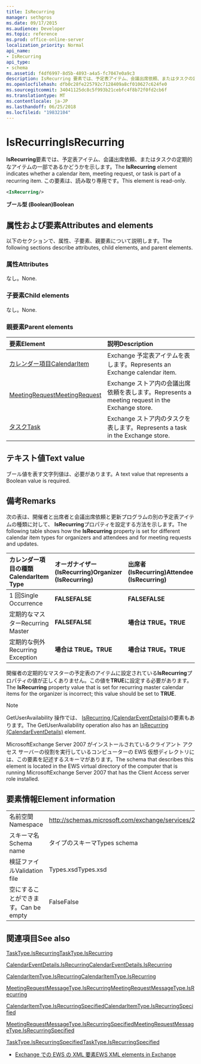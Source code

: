 ```yaml
---
title: IsRecurring
manager: sethgros
ms.date: 09/17/2015
ms.audience: Developer
ms.topic: reference
ms.prod: office-online-server
localization_priority: Normal
api_name:
- IsRecurring
api_type:
- schema
ms.assetid: f4df6997-8d5b-4893-a4a5-fc7047e0a9c3
description: IsRecurring 要素では、予定表アイテム、会議出席依頼、またはタスクの定期的なアイテムの一部であるかどうかを示します。 この要素は、読み取り専用です。
ms.openlocfilehash: dfb0c28fe225792c7128409a8cf010627c624fe0
ms.sourcegitcommit: 34041125dc8c5f993b21cebfc4f8b72f0fd2cb6f
ms.translationtype: MT
ms.contentlocale: ja-JP
ms.lasthandoff: 06/25/2018
ms.locfileid: "19832104"
---
```

# <a name="isrecurring"></a><span data-ttu-id="96bbb-104">IsRecurring</span><span class="sxs-lookup"><span data-stu-id="96bbb-104">IsRecurring</span></span>

<span data-ttu-id="96bbb-105">**IsRecurring**要素では、予定表アイテム、会議出席依頼、またはタスクの定期的なアイテムの一部であるかどうかを示します。</span><span class="sxs-lookup"><span data-stu-id="96bbb-105">The **IsRecurring** element indicates whether a calendar item, meeting request, or task is part of a recurring item.</span></span> <span data-ttu-id="96bbb-106">この要素は、読み取り専用です。</span><span class="sxs-lookup"><span data-stu-id="96bbb-106">This element is read-only.</span></span> 
  
```xml
<IsRecurring/>
```

 <span data-ttu-id="96bbb-107">**ブール型 (Boolean)**</span><span class="sxs-lookup"><span data-stu-id="96bbb-107">**Boolean**</span></span>
## <a name="attributes-and-elements"></a><span data-ttu-id="96bbb-108">属性および要素</span><span class="sxs-lookup"><span data-stu-id="96bbb-108">Attributes and elements</span></span>

<span data-ttu-id="96bbb-109">以下のセクションで、属性、子要素、親要素について説明します。</span><span class="sxs-lookup"><span data-stu-id="96bbb-109">The following sections describe attributes, child elements, and parent elements.</span></span>
  
### <a name="attributes"></a><span data-ttu-id="96bbb-110">属性</span><span class="sxs-lookup"><span data-stu-id="96bbb-110">Attributes</span></span>

<span data-ttu-id="96bbb-111">なし。</span><span class="sxs-lookup"><span data-stu-id="96bbb-111">None.</span></span>
  
### <a name="child-elements"></a><span data-ttu-id="96bbb-112">子要素</span><span class="sxs-lookup"><span data-stu-id="96bbb-112">Child elements</span></span>

<span data-ttu-id="96bbb-113">なし。</span><span class="sxs-lookup"><span data-stu-id="96bbb-113">None.</span></span>
  
### <a name="parent-elements"></a><span data-ttu-id="96bbb-114">親要素</span><span class="sxs-lookup"><span data-stu-id="96bbb-114">Parent elements</span></span>

|<span data-ttu-id="96bbb-115">**要素**</span><span class="sxs-lookup"><span data-stu-id="96bbb-115">**Element**</span></span>|<span data-ttu-id="96bbb-116">**説明**</span><span class="sxs-lookup"><span data-stu-id="96bbb-116">**Description**</span></span>|
|:-----|:-----|
|[<span data-ttu-id="96bbb-117">カレンダー項目</span><span class="sxs-lookup"><span data-stu-id="96bbb-117">CalendarItem</span></span>](calendaritem.md) <br/> |<span data-ttu-id="96bbb-118">Exchange 予定表アイテムを表します。</span><span class="sxs-lookup"><span data-stu-id="96bbb-118">Represents an Exchange calendar item.</span></span>  <br/> |
|[<span data-ttu-id="96bbb-119">MeetingRequest</span><span class="sxs-lookup"><span data-stu-id="96bbb-119">MeetingRequest</span></span>](meetingrequest.md) <br/> |<span data-ttu-id="96bbb-120">Exchange ストア内の会議出席依頼を表します。</span><span class="sxs-lookup"><span data-stu-id="96bbb-120">Represents a meeting request in the Exchange store.</span></span>  <br/> |
|[<span data-ttu-id="96bbb-121">タスク</span><span class="sxs-lookup"><span data-stu-id="96bbb-121">Task</span></span>](task.md) <br/> |<span data-ttu-id="96bbb-122">Exchange ストア内のタスクを表します。</span><span class="sxs-lookup"><span data-stu-id="96bbb-122">Represents a task in the Exchange store.</span></span>  <br/> |
   
## <a name="text-value"></a><span data-ttu-id="96bbb-123">テキスト値</span><span class="sxs-lookup"><span data-stu-id="96bbb-123">Text value</span></span>

<span data-ttu-id="96bbb-124">ブール値を表す文字列値は、必要があります。</span><span class="sxs-lookup"><span data-stu-id="96bbb-124">A text value that represents a Boolean value is required.</span></span>
  
## <a name="remarks"></a><span data-ttu-id="96bbb-125">備考</span><span class="sxs-lookup"><span data-stu-id="96bbb-125">Remarks</span></span>

<span data-ttu-id="96bbb-126">次の表は、開催者と出席者と会議出席依頼と更新プログラムの別の予定表アイテムの種類に対して、 **IsRecurring**プロパティを設定する方法を示します。</span><span class="sxs-lookup"><span data-stu-id="96bbb-126">The following table shows how the **IsRecurring** property is set for different calendar item types for organizers and attendees and for meeting requests and updates.</span></span> 
  
|<span data-ttu-id="96bbb-127">**カレンダー項目の種類**</span><span class="sxs-lookup"><span data-stu-id="96bbb-127">**CalendarItem Type**</span></span>|<span data-ttu-id="96bbb-128">**オーガナイザー <br/> (IsRecurring)**</span><span class="sxs-lookup"><span data-stu-id="96bbb-128">**Organizer  <br/> (IsRecurring)**</span></span>|<span data-ttu-id="96bbb-129">**出席者<br/>(IsRecurring)**</span><span class="sxs-lookup"><span data-stu-id="96bbb-129">**Attendee  <br/> (IsRecurring)**</span></span>|<span data-ttu-id="96bbb-130">**会議の更新の要求/ <br/> (IsRecurring)**</span><span class="sxs-lookup"><span data-stu-id="96bbb-130">**Meeting request/update  <br/> (IsRecurring)**</span></span>|
|:-----|:-----|:-----|:-----|
|<span data-ttu-id="96bbb-131">1 回</span><span class="sxs-lookup"><span data-stu-id="96bbb-131">Single Occurrence</span></span>  <br/> |<span data-ttu-id="96bbb-132">**FALSE**</span><span class="sxs-lookup"><span data-stu-id="96bbb-132">**FALSE**</span></span> <br/> |<span data-ttu-id="96bbb-133">**FALSE**</span><span class="sxs-lookup"><span data-stu-id="96bbb-133">**FALSE**</span></span> <br/> |<span data-ttu-id="96bbb-134">**FALSE**</span><span class="sxs-lookup"><span data-stu-id="96bbb-134">**FALSE**</span></span> <br/> |
|<span data-ttu-id="96bbb-135">定期的なマスター</span><span class="sxs-lookup"><span data-stu-id="96bbb-135">Recurring Master</span></span>  <br/> |<span data-ttu-id="96bbb-136">**FALSE**</span><span class="sxs-lookup"><span data-stu-id="96bbb-136">**FALSE**</span></span> <br/> |<span data-ttu-id="96bbb-137">**場合は TRUE。**</span><span class="sxs-lookup"><span data-stu-id="96bbb-137">**TRUE**</span></span> <br/> |<span data-ttu-id="96bbb-138">**場合は TRUE。**</span><span class="sxs-lookup"><span data-stu-id="96bbb-138">**TRUE**</span></span> <br/> |
|<span data-ttu-id="96bbb-139">定期的な例外</span><span class="sxs-lookup"><span data-stu-id="96bbb-139">Recurring Exception</span></span>  <br/> |<span data-ttu-id="96bbb-140">**場合は TRUE。**</span><span class="sxs-lookup"><span data-stu-id="96bbb-140">**TRUE**</span></span> <br/> |<span data-ttu-id="96bbb-141">**場合は TRUE。**</span><span class="sxs-lookup"><span data-stu-id="96bbb-141">**TRUE**</span></span> <br/> |<span data-ttu-id="96bbb-142">**場合は TRUE。**</span><span class="sxs-lookup"><span data-stu-id="96bbb-142">**TRUE**</span></span> <br/> |
   
<span data-ttu-id="96bbb-143">開催者の定期的なマスターの予定表のアイテムに設定されている**IsRecurring**プロパティの値が正しくありません。この値を**TRUE**に設定する必要があります。</span><span class="sxs-lookup"><span data-stu-id="96bbb-143">The **IsRecurring** property value that is set for recurring master calendar items for the organizer is incorrect; this value should be set to **TRUE**.</span></span> 
  
> [!NOTE]
> <span data-ttu-id="96bbb-144">GetUserAvailability 操作では、 [IsRecurring (CalendarEventDetails)](isrecurring-calendareventdetails.md)の要素もあります。</span><span class="sxs-lookup"><span data-stu-id="96bbb-144">The GetUserAvailability operation also has an [IsRecurring (CalendarEventDetails)](isrecurring-calendareventdetails.md) element.</span></span> 
  
<span data-ttu-id="96bbb-145">MicrosoftExchange Server 2007 がインストールされているクライアント アクセス サーバーの役割を実行しているコンピューターの EWS 仮想ディレクトリには、この要素を記述するスキーマがあります。</span><span class="sxs-lookup"><span data-stu-id="96bbb-145">The schema that describes this element is located in the EWS virtual directory of the computer that is running MicrosoftExchange Server 2007 that has the Client Access server role installed.</span></span>
  
## <a name="element-information"></a><span data-ttu-id="96bbb-146">要素情報</span><span class="sxs-lookup"><span data-stu-id="96bbb-146">Element information</span></span>

|||
|:-----|:-----|
|<span data-ttu-id="96bbb-147">名前空間</span><span class="sxs-lookup"><span data-stu-id="96bbb-147">Namespace</span></span>  <br/> |http://schemas.microsoft.com/exchange/services/2006/types  <br/> |
|<span data-ttu-id="96bbb-148">スキーマ名</span><span class="sxs-lookup"><span data-stu-id="96bbb-148">Schema name</span></span>  <br/> |<span data-ttu-id="96bbb-149">タイプのスキーマ</span><span class="sxs-lookup"><span data-stu-id="96bbb-149">Types schema</span></span>  <br/> |
|<span data-ttu-id="96bbb-150">検証ファイル</span><span class="sxs-lookup"><span data-stu-id="96bbb-150">Validation file</span></span>  <br/> |<span data-ttu-id="96bbb-151">Types.xsd</span><span class="sxs-lookup"><span data-stu-id="96bbb-151">Types.xsd</span></span>  <br/> |
|<span data-ttu-id="96bbb-152">空にすることができます。</span><span class="sxs-lookup"><span data-stu-id="96bbb-152">Can be empty</span></span>  <br/> |<span data-ttu-id="96bbb-153">False</span><span class="sxs-lookup"><span data-stu-id="96bbb-153">False</span></span>  <br/> |
   
## <a name="see-also"></a><span data-ttu-id="96bbb-154">関連項目</span><span class="sxs-lookup"><span data-stu-id="96bbb-154">See also</span></span>



[<span data-ttu-id="96bbb-155">TaskType.IsRecurring</span><span class="sxs-lookup"><span data-stu-id="96bbb-155">TaskType.IsRecurring</span></span>](https://msdn.microsoft.com/library/ExchangeWebServices.TaskType.IsRecurring.aspx)
  
[<span data-ttu-id="96bbb-156">CalendarEventDetails.IsRecurring</span><span class="sxs-lookup"><span data-stu-id="96bbb-156">CalendarEventDetails.IsRecurring</span></span>](https://msdn.microsoft.com/library/ExchangeWebServices.CalendarEventDetails.IsRecurring.aspx)
  
[<span data-ttu-id="96bbb-157">CalendarItemType.IsRecurring</span><span class="sxs-lookup"><span data-stu-id="96bbb-157">CalendarItemType.IsRecurring</span></span>](https://msdn.microsoft.com/library/ExchangeWebServices.CalendarItemType.IsRecurring.aspx)
  
[<span data-ttu-id="96bbb-158">MeetingRequestMessageType.IsRecurring</span><span class="sxs-lookup"><span data-stu-id="96bbb-158">MeetingRequestMessageType.IsRecurring</span></span>](https://msdn.microsoft.com/library/ExchangeWebServices.MeetingRequestMessageType.IsRecurring.aspx)
  
[<span data-ttu-id="96bbb-159">CalendarItemType.IsRecurringSpecified</span><span class="sxs-lookup"><span data-stu-id="96bbb-159">CalendarItemType.IsRecurringSpecified</span></span>](https://msdn.microsoft.com/library/ExchangeWebServices.CalendarItemType.IsRecurringSpecified.aspx)
  
[<span data-ttu-id="96bbb-160">MeetingRequestMessageType.IsRecurringSpecified</span><span class="sxs-lookup"><span data-stu-id="96bbb-160">MeetingRequestMessageType.IsRecurringSpecified</span></span>](https://msdn.microsoft.com/library/ExchangeWebServices.MeetingRequestMessageType.IsRecurringSpecified.aspx)
  
[<span data-ttu-id="96bbb-161">TaskType.IsRecurringSpecified</span><span class="sxs-lookup"><span data-stu-id="96bbb-161">TaskType.IsRecurringSpecified</span></span>](https://msdn.microsoft.com/library/ExchangeWebServices.TaskType.IsRecurringSpecified.aspx)


- [<span data-ttu-id="96bbb-162">Exchange での EWS の XML 要素</span><span class="sxs-lookup"><span data-stu-id="96bbb-162">EWS XML elements in Exchange</span></span>](ews-xml-elements-in-exchange.md)

